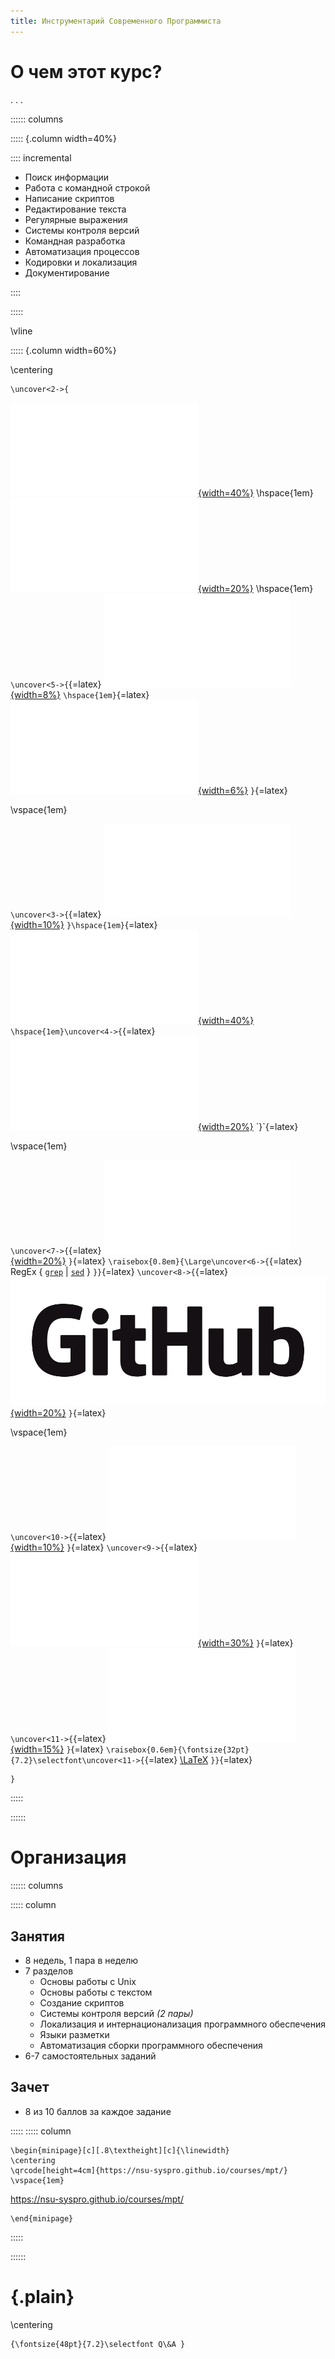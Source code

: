```yaml
---
title: Инструментарий Современного Программиста
---
```


# О чем этот курс?

. . .

:::::: columns

::::: {.column width=40%}

:::: incremental

- Поиск информации
- Работа с командной строкой
- Написание скриптов
- Редактирование текста
- Регулярные выражения
- Системы контроля версий
- Командная разработка
- Автоматизация процессов
- Кодировки и локализация
- Документирование

::::

:::::

\vline

::::: {.column width=60%}

\centering

```{=latex}
\uncover<2->{
```
[![](images/Stack_Overflow_logo.pdf){width=40%}](https://stackoverflow.com)
\hspace{1em}
[![](images/Google_2015_logo.pdf){width=20%}](https://google.com)
\hspace{1em}
`\uncover<5->{`{=latex}
[![](images/Vim_logo.pdf){width=8%}](https://www.vim.org)
`\hspace{1em}`{=latex}
[![](images/Neovim_logo.pdf){width=6%}](https://neovim.io)
`}`{=latex}

\vspace{1em}

`\uncover<3->{`{=latex}
[![](images/Tux.pdf){width=10%}](https://en.wikipedia.org/wiki/Linux)
`}\hspace{1em}`{=latex}
[![](images/Stack_Exchange_logo.pdf){width=40%}](https://stackexchange.com)
`\hspace{1em}\uncover<4->{`{=latex}
[![](images/bash_logo.pdf){width=20%}](https://en.wikipedia.org/wiki/Bash_(Unix_shell))
`}`{=latex}

\vspace{1em}

`\uncover<7->{`{=latex}
[![](images/Git_logo.pdf){width=20%}](https://book.git-scm.com)
`}`{=latex}
`\raisebox{0.8em}{\Large\uncover<6->{`{=latex}
RegEx {
[`grep`](https://www.gnu.org/software/grep/manual/grep.html) | 
[`sed`](https://www.gnu.org/software/sed/manual/sed.html) }
`}}`{=latex}
`\uncover<8->{`{=latex}
[![](images/GitHub_logo.png){width=20%}](https://github.com)
`}`{=latex}

\vspace{1em}

`\uncover<10->{`{=latex}
[![](images/Unicode_logo.pdf){width=10%}](https://home.unicode.org)
`}`{=latex}
`\uncover<9->{`{=latex}
[![](images/Docker_logo.pdf){width=30%}](https://docker.com)
`}`{=latex}
`\uncover<11->{`{=latex}
[![](images/Markdown_logo.pdf){width=15%}](https://commonmark.org)
`}`{=latex}
`\raisebox{0.6em}{\fontsize{32pt}{7.2}\selectfont\uncover<11->{`{=latex}
[\LaTeX](https://www.latex-project.org)
`}}`{=latex}
```{=latex}
}
```


:::::

::::::

# Организация

:::::: columns

::::: column

## Занятия

- 8 недель, 1 пара в неделю
- 7 разделов
  - Основы работы с Unix
  - Основы работы с текстом
  - Создание скриптов
  - Системы контроля версий *(2 пары)*
  - Локализация и интернационализация программного обеспечения
  - Языки разметки
  - Автоматизация сборки программного обеспечения
- 6-7 самостоятельных заданий

## Зачет

- 8 из 10 баллов за каждое задание

:::::
::::: column

```{=latex}
\begin{minipage}[c][.8\textheight][c]{\linewidth}
\centering
\qrcode[height=4cm]{https://nsu-syspro.github.io/courses/mpt/}
\vspace{1em}
```
<https://nsu-syspro.github.io/courses/mpt/>
```{=latex}
\end{minipage}
```

:::::

::::::

# {.plain}

\centering
```{=latex}
{\fontsize{48pt}{7.2}\selectfont Q\&A }
```

